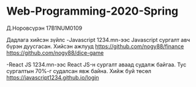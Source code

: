 # Web-Programming-2020-Spring
Д.Норовсүрэн 17B1NUM0109  


Дадлага хийсэн зүйлс 
  -Javascript 
    1234.mn-ээс Javascript сургалт авч бүрэн дуусгасан. 
      Хийсэн ажлууд 
        https://github.com/nogy88/finance 
         https://github.com/nogy88/dice-game

  -React JS 
    1234.mn-ээс React JS-н сургалт аваад судалж байгаа. Тус сургалтын 70%-г судалсан явж байна. 
      Хийж буй төсөл 
        https://javascript1234.github.io/login
